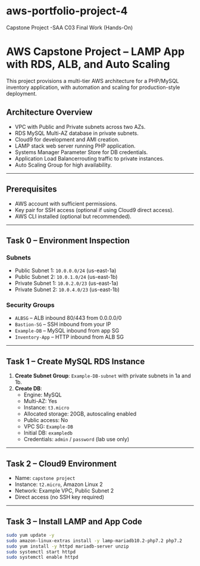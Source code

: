 # aws-portfolio-project-4
Capstone Project -SAA C03 Final Work (Hands-On)

# AWS Capstone Project – LAMP App with RDS, ALB, and Auto Scaling

This project provisions a multi-tier AWS architecture for a PHP/MySQL inventory application, with automation and scaling for production-style deployment.

## Architecture Overview

- VPC with Public and Private subnets across two AZs.
- RDS MySQL Multi-AZ database in private subnets.
- Cloud9 for development and AMI creation.
- LAMP stack web server running PHP application.
- Systems Manager Parameter Store for DB credentials.
- Application Load Balancerrouting traffic to private instances.
- Auto Scaling Group for high availability.

---

## Prerequisites

- AWS account with sufficient permissions.
- Key pair for SSH access (optional if using Cloud9 direct access).
- AWS CLI installed (optional but recommended).

---

## Task 0 – Environment Inspection

### Subnets
- Public Subnet 1: `10.0.0.0/24` (us-east-1a)
- Public Subnet 2: `10.0.1.0/24` (us-east-1b)
- Private Subnet 1: `10.0.2.0/23` (us-east-1a)
- Private Subnet 2: `10.0.4.0/23` (us-east-1b)

### Security Groups
- `ALBSG` – ALB inbound 80/443 from 0.0.0.0/0
- `Bastion-SG` – SSH inbound from your IP
- `Example-DB` – MySQL inbound from app SG
- `Inventory-App` – HTTP inbound from ALB SG

---

## Task 1 – Create MySQL RDS Instance

1. **Create Subnet Group**: `Example-DB-subnet` with private subnets in 1a and 1b.
2. **Create DB**:
   - Engine: MySQL
   - Multi-AZ: Yes
   - Instance: `t3.micro`
   - Allocated storage: 20GB, autoscaling enabled
   - Public access: No
   - VPC SG: `Example-DB`
   - Initial DB: `exampledb`
   - Credentials: `admin` / `password` (lab use only)

---

## Task 2 – Cloud9 Environment

- Name: `capstone project`
- Instance: `t2.micro`, Amazon Linux 2
- Network: Example VPC, Public Subnet 2
- Direct access (no SSH key required)

---

## Task 3 – Install LAMP and App Code

```bash
sudo yum update -y
sudo amazon-linux-extras install -y lamp-mariadb10.2-php7.2 php7.2
sudo yum install -y httpd mariadb-server unzip
sudo systemctl start httpd
sudo systemctl enable httpd









